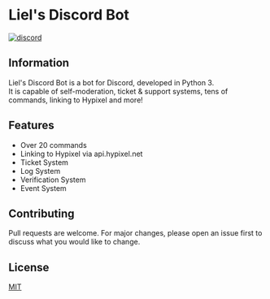 # Liel's Discord Bot

[<img alt="discord" src="https://lielamar.com/cdn/plugins/github_discord.png" size=1.5>](https://discord.gg/NzgBrqR)
<br>

## Information
Liel's Discord Bot is a bot for Discord, developed in Python 3.
<br>It is capable of self-moderation, ticket & support systems, tens of commands, linking to Hypixel and more!

## Features
* Over 20 commands
* Linking to Hypixel via api.hypixel.net
* Ticket System
* Log System
* Verification System
* Event System

## Contributing
Pull requests are welcome. For major changes, please open an issue first to discuss what you would like to change.

## License
[MIT](https://choosealicense.com/licenses/mit/)
